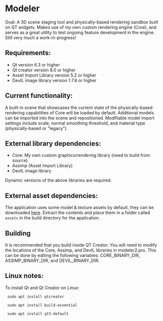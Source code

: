 # Modeler
Goal: A 3D scene staging tool and physically-based rendering sandbox built on QT widgets. Makes use of my own custom rendering engine (Core), and serves as a great utility to test ongoing feature development in the engine. Still very much a work-in-progress!

## Requirements:
- Qt version 6.3 or higher
- Qt creator version 8.0 or higher
- Asset Import Library version 5.2 or higher
- DevIL image library version 1.7.8 or higher

## Current functionality:
A built-in scene that showcases the current state of the physically-based rendering capabilities of Core will be loaded by default. Additional models can be imported into the scene and repositioned. Modifiable model import settings include scale, normal smoothing threshold, and material type (physically-based or "legacy"). 

## External library dependencies:

- Core: My own custom graphics/rendering library (need to build from source)
- Assimp (Asset Import Library)
- DevIL image library

Dynamic versions of the above libraries are required.

## External asset dependencies:

The application uses some model & texture assets by default, they can be downloaded <a href="http://projects.markkellogg.org/downloads/assets.zip">here</a>. Extract the contents and place them in a folder called `assets` in the build directory for the application.

## Building

It is recommended that you build inside QT Creator. You will need to modify the locations of the Core, Assimp, and DevIL libraries in modeler2.pro. This can be done by editing the following variables: CORE_BINARY_DIR, ASSIMP_BINARY_DIR, and DEVIL_BINARY_DIR.

## Linux notes:

To install Qt and Qt Creator on Linux:

     sudo apt install qtcreator
     
     sudo apt install build-essential
     
     sudo apt install qt5-default

